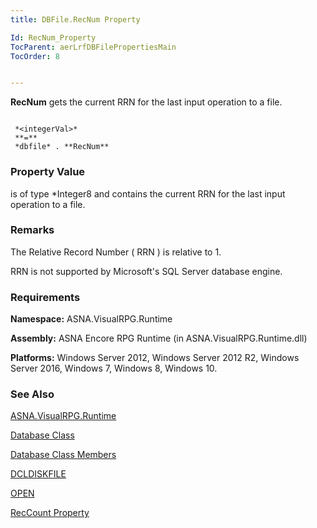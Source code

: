 ```yaml
---
title: DBFile.RecNum Property

Id: RecNum_Property
TocParent: aerLrfDBFilePropertiesMain
TocOrder: 8


---
```


**RecNum** gets the current RRN for the last input operation to a file. 

```

 *<integerVal>* 
 **=** 
 *dbfile* . **RecNum**   
```

### Property Value
***<integerVal>*** is of type *Integer8 and contains the current RRN for the last input operation to a file. 

### Remarks
The Relative Record Number ( RRN ) is relative to 1.

RRN is not supported by Microsoft's SQL Server database engine.

### Requirements
**Namespace:** ASNA.VisualRPG.Runtime 

**Assembly:** ASNA Encore RPG Runtime (in ASNA.VisualRPG.Runtime.dll) 

**Platforms:** Windows Server 2012, Windows Server 2012 R2, Windows Server 2016, Windows 7, Windows 8, Windows 10. 

### See Also
[ASNA.VisualRPG.Runtime](ecrLrfRuntimeNamespace.html)

[Database Class](Date_Formats.html)

[Database Class Members](ecrLrfDatabasePropertiesMain.html)

[DCLDISKFILE](DCLDISKFILE.html)

[OPEN](OPEN.html)

[RecCount Property](RecCount_Property.html) 
